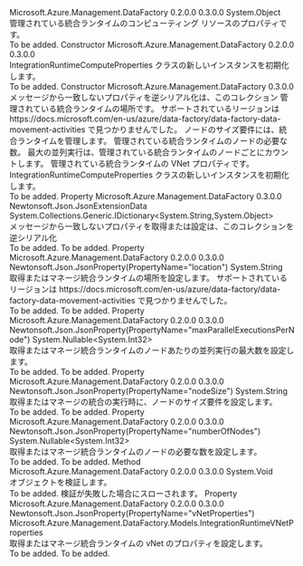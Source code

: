 <Type Name="IntegrationRuntimeComputeProperties" FullName="Microsoft.Azure.Management.DataFactory.Models.IntegrationRuntimeComputeProperties">
  <TypeSignature Language="C#" Value="public class IntegrationRuntimeComputeProperties" />
  <TypeSignature Language="ILAsm" Value=".class public auto ansi beforefieldinit IntegrationRuntimeComputeProperties extends System.Object" />
  <TypeSignature Language="DocId" Value="T:Microsoft.Azure.Management.DataFactory.Models.IntegrationRuntimeComputeProperties" />
  <TypeSignature Language="VB.NET" Value="Public Class IntegrationRuntimeComputeProperties" />
  <TypeSignature Language="F#" Value="type IntegrationRuntimeComputeProperties = class" />
  <AssemblyInfo>
    <AssemblyName>Microsoft.Azure.Management.DataFactory</AssemblyName>
    <AssemblyVersion>0.2.0.0</AssemblyVersion>
    <AssemblyVersion>0.3.0.0</AssemblyVersion>
  </AssemblyInfo>
  <Base>
    <BaseTypeName>System.Object</BaseTypeName>
  </Base>
  <Interfaces />
  <Docs>
    <summary>
            管理されている統合ランタイムのコンピューティング リソースのプロパティです。
            </summary>
    <remarks>To be added.</remarks>
  </Docs>
  <Members>
    <Member MemberName=".ctor">
      <MemberSignature Language="C#" Value="public IntegrationRuntimeComputeProperties ();" />
      <MemberSignature Language="ILAsm" Value=".method public hidebysig specialname rtspecialname instance void .ctor() cil managed" />
      <MemberSignature Language="DocId" Value="M:Microsoft.Azure.Management.DataFactory.Models.IntegrationRuntimeComputeProperties.#ctor" />
      <MemberSignature Language="VB.NET" Value="Public Sub New ()" />
      <MemberType>Constructor</MemberType>
      <AssemblyInfo>
        <AssemblyName>Microsoft.Azure.Management.DataFactory</AssemblyName>
        <AssemblyVersion>0.2.0.0</AssemblyVersion>
        <AssemblyVersion>0.3.0.0</AssemblyVersion>
      </AssemblyInfo>
      <Parameters />
      <Docs>
        <summary>
            IntegrationRuntimeComputeProperties クラスの新しいインスタンスを初期化します。
            </summary>
        <remarks>To be added.</remarks>
      </Docs>
    </Member>
    <Member MemberName=".ctor">
      <MemberSignature Language="C#" Value="public IntegrationRuntimeComputeProperties (System.Collections.Generic.IDictionary&lt;string,object&gt; additionalProperties = null, string location = null, string nodeSize = null, Nullable&lt;int&gt; numberOfNodes = null, Nullable&lt;int&gt; maxParallelExecutionsPerNode = null, Microsoft.Azure.Management.DataFactory.Models.IntegrationRuntimeVNetProperties vNetProperties = null);" />
      <MemberSignature Language="ILAsm" Value=".method public hidebysig specialname rtspecialname instance void .ctor(class System.Collections.Generic.IDictionary`2&lt;string, object&gt; additionalProperties, string location, string nodeSize, valuetype System.Nullable`1&lt;int32&gt; numberOfNodes, valuetype System.Nullable`1&lt;int32&gt; maxParallelExecutionsPerNode, class Microsoft.Azure.Management.DataFactory.Models.IntegrationRuntimeVNetProperties vNetProperties) cil managed" />
      <MemberSignature Language="DocId" Value="M:Microsoft.Azure.Management.DataFactory.Models.IntegrationRuntimeComputeProperties.#ctor(System.Collections.Generic.IDictionary{System.String,System.Object},System.String,System.String,System.Nullable{System.Int32},System.Nullable{System.Int32},Microsoft.Azure.Management.DataFactory.Models.IntegrationRuntimeVNetProperties)" />
      <MemberSignature Language="VB.NET" Value="Public Sub New (Optional additionalProperties As IDictionary(Of String, Object) = null, Optional location As String = null, Optional nodeSize As String = null, Optional numberOfNodes As Nullable(Of Integer) = null, Optional maxParallelExecutionsPerNode As Nullable(Of Integer) = null, Optional vNetProperties As IntegrationRuntimeVNetProperties = null)" />
      <MemberSignature Language="F#" Value="new Microsoft.Azure.Management.DataFactory.Models.IntegrationRuntimeComputeProperties : System.Collections.Generic.IDictionary&lt;string, obj&gt; * string * string * Nullable&lt;int&gt; * Nullable&lt;int&gt; * Microsoft.Azure.Management.DataFactory.Models.IntegrationRuntimeVNetProperties -&gt; Microsoft.Azure.Management.DataFactory.Models.IntegrationRuntimeComputeProperties" Usage="new Microsoft.Azure.Management.DataFactory.Models.IntegrationRuntimeComputeProperties (additionalProperties, location, nodeSize, numberOfNodes, maxParallelExecutionsPerNode, vNetProperties)" />
      <MemberType>Constructor</MemberType>
      <AssemblyInfo>
        <AssemblyName>Microsoft.Azure.Management.DataFactory</AssemblyName>
        <AssemblyVersion>0.3.0.0</AssemblyVersion>
      </AssemblyInfo>
      <Parameters>
        <Parameter Name="additionalProperties" Type="System.Collections.Generic.IDictionary&lt;System.String,System.Object&gt;" />
        <Parameter Name="location" Type="System.String" />
        <Parameter Name="nodeSize" Type="System.String" />
        <Parameter Name="numberOfNodes" Type="System.Nullable&lt;System.Int32&gt;" />
        <Parameter Name="maxParallelExecutionsPerNode" Type="System.Nullable&lt;System.Int32&gt;" />
        <Parameter Name="vNetProperties" Type="Microsoft.Azure.Management.DataFactory.Models.IntegrationRuntimeVNetProperties" />
      </Parameters>
      <Docs>
        <param name="additionalProperties">メッセージから一致しないプロパティを逆シリアル化は、このコレクション</param>
        <param name="location">管理されている統合ランタイムの場所です。 サポートされているリージョンは https://docs.microsoft.com/en-us/azure/data-factory/data-factory-data-movement-activities で見つかりませんでした。</param>
        <param name="nodeSize">ノードのサイズ要件には、統合ランタイムを管理します。</param>
        <param name="numberOfNodes">管理されている統合ランタイムのノードの必要な数。</param>
        <param name="maxParallelExecutionsPerNode">最大の並列実行は、管理されている統合ランタイムのノードごとにカウントします。</param>
        <param name="vNetProperties">管理されている統合ランタイムの VNet プロパティです。</param>
        <summary>
            IntegrationRuntimeComputeProperties クラスの新しいインスタンスを初期化します。
            </summary>
        <remarks>To be added.</remarks>
      </Docs>
    </Member>
    <Member MemberName="AdditionalProperties">
      <MemberSignature Language="C#" Value="public System.Collections.Generic.IDictionary&lt;string,object&gt; AdditionalProperties { get; set; }" />
      <MemberSignature Language="ILAsm" Value=".property instance class System.Collections.Generic.IDictionary`2&lt;string, object&gt; AdditionalProperties" />
      <MemberSignature Language="DocId" Value="P:Microsoft.Azure.Management.DataFactory.Models.IntegrationRuntimeComputeProperties.AdditionalProperties" />
      <MemberSignature Language="VB.NET" Value="Public Property AdditionalProperties As IDictionary(Of String, Object)" />
      <MemberSignature Language="F#" Value="member this.AdditionalProperties : System.Collections.Generic.IDictionary&lt;string, obj&gt; with get, set" Usage="Microsoft.Azure.Management.DataFactory.Models.IntegrationRuntimeComputeProperties.AdditionalProperties" />
      <MemberType>Property</MemberType>
      <AssemblyInfo>
        <AssemblyName>Microsoft.Azure.Management.DataFactory</AssemblyName>
        <AssemblyVersion>0.3.0.0</AssemblyVersion>
      </AssemblyInfo>
      <Attributes>
        <Attribute>
          <AttributeName>Newtonsoft.Json.JsonExtensionData</AttributeName>
        </Attribute>
      </Attributes>
      <ReturnValue>
        <ReturnType>System.Collections.Generic.IDictionary&lt;System.String,System.Object&gt;</ReturnType>
      </ReturnValue>
      <Docs>
        <summary>
            メッセージから一致しないプロパティを取得または設定は、このコレクションを逆シリアル化
            </summary>
        <value>To be added.</value>
        <remarks>To be added.</remarks>
      </Docs>
    </Member>
    <Member MemberName="Location">
      <MemberSignature Language="C#" Value="public string Location { get; set; }" />
      <MemberSignature Language="ILAsm" Value=".property instance string Location" />
      <MemberSignature Language="DocId" Value="P:Microsoft.Azure.Management.DataFactory.Models.IntegrationRuntimeComputeProperties.Location" />
      <MemberSignature Language="VB.NET" Value="Public Property Location As String" />
      <MemberSignature Language="F#" Value="member this.Location : string with get, set" Usage="Microsoft.Azure.Management.DataFactory.Models.IntegrationRuntimeComputeProperties.Location" />
      <MemberType>Property</MemberType>
      <AssemblyInfo>
        <AssemblyName>Microsoft.Azure.Management.DataFactory</AssemblyName>
        <AssemblyVersion>0.2.0.0</AssemblyVersion>
        <AssemblyVersion>0.3.0.0</AssemblyVersion>
      </AssemblyInfo>
      <Attributes>
        <Attribute>
          <AttributeName>Newtonsoft.Json.JsonProperty(PropertyName="location")</AttributeName>
        </Attribute>
      </Attributes>
      <ReturnValue>
        <ReturnType>System.String</ReturnType>
      </ReturnValue>
      <Docs>
        <summary>
            取得またはマネージ統合ランタイムの場所を設定します。 サポートされているリージョンは https://docs.microsoft.com/en-us/azure/data-factory/data-factory-data-movement-activities で見つかりませんでした。
            </summary>
        <value>To be added.</value>
        <remarks>To be added.</remarks>
      </Docs>
    </Member>
    <Member MemberName="MaxParallelExecutionsPerNode">
      <MemberSignature Language="C#" Value="public Nullable&lt;int&gt; MaxParallelExecutionsPerNode { get; set; }" />
      <MemberSignature Language="ILAsm" Value=".property instance valuetype System.Nullable`1&lt;int32&gt; MaxParallelExecutionsPerNode" />
      <MemberSignature Language="DocId" Value="P:Microsoft.Azure.Management.DataFactory.Models.IntegrationRuntimeComputeProperties.MaxParallelExecutionsPerNode" />
      <MemberSignature Language="VB.NET" Value="Public Property MaxParallelExecutionsPerNode As Nullable(Of Integer)" />
      <MemberSignature Language="F#" Value="member this.MaxParallelExecutionsPerNode : Nullable&lt;int&gt; with get, set" Usage="Microsoft.Azure.Management.DataFactory.Models.IntegrationRuntimeComputeProperties.MaxParallelExecutionsPerNode" />
      <MemberType>Property</MemberType>
      <AssemblyInfo>
        <AssemblyName>Microsoft.Azure.Management.DataFactory</AssemblyName>
        <AssemblyVersion>0.2.0.0</AssemblyVersion>
        <AssemblyVersion>0.3.0.0</AssemblyVersion>
      </AssemblyInfo>
      <Attributes>
        <Attribute>
          <AttributeName>Newtonsoft.Json.JsonProperty(PropertyName="maxParallelExecutionsPerNode")</AttributeName>
        </Attribute>
      </Attributes>
      <ReturnValue>
        <ReturnType>System.Nullable&lt;System.Int32&gt;</ReturnType>
      </ReturnValue>
      <Docs>
        <summary>
            取得またはマネージ統合ランタイムのノードあたりの並列実行の最大数を設定します。
            </summary>
        <value>To be added.</value>
        <remarks>To be added.</remarks>
      </Docs>
    </Member>
    <Member MemberName="NodeSize">
      <MemberSignature Language="C#" Value="public string NodeSize { get; set; }" />
      <MemberSignature Language="ILAsm" Value=".property instance string NodeSize" />
      <MemberSignature Language="DocId" Value="P:Microsoft.Azure.Management.DataFactory.Models.IntegrationRuntimeComputeProperties.NodeSize" />
      <MemberSignature Language="VB.NET" Value="Public Property NodeSize As String" />
      <MemberSignature Language="F#" Value="member this.NodeSize : string with get, set" Usage="Microsoft.Azure.Management.DataFactory.Models.IntegrationRuntimeComputeProperties.NodeSize" />
      <MemberType>Property</MemberType>
      <AssemblyInfo>
        <AssemblyName>Microsoft.Azure.Management.DataFactory</AssemblyName>
        <AssemblyVersion>0.2.0.0</AssemblyVersion>
        <AssemblyVersion>0.3.0.0</AssemblyVersion>
      </AssemblyInfo>
      <Attributes>
        <Attribute>
          <AttributeName>Newtonsoft.Json.JsonProperty(PropertyName="nodeSize")</AttributeName>
        </Attribute>
      </Attributes>
      <ReturnValue>
        <ReturnType>System.String</ReturnType>
      </ReturnValue>
      <Docs>
        <summary>
            取得またはマネージの統合の実行時に、ノードのサイズ要件を設定します。
            </summary>
        <value>To be added.</value>
        <remarks>To be added.</remarks>
      </Docs>
    </Member>
    <Member MemberName="NumberOfNodes">
      <MemberSignature Language="C#" Value="public Nullable&lt;int&gt; NumberOfNodes { get; set; }" />
      <MemberSignature Language="ILAsm" Value=".property instance valuetype System.Nullable`1&lt;int32&gt; NumberOfNodes" />
      <MemberSignature Language="DocId" Value="P:Microsoft.Azure.Management.DataFactory.Models.IntegrationRuntimeComputeProperties.NumberOfNodes" />
      <MemberSignature Language="VB.NET" Value="Public Property NumberOfNodes As Nullable(Of Integer)" />
      <MemberSignature Language="F#" Value="member this.NumberOfNodes : Nullable&lt;int&gt; with get, set" Usage="Microsoft.Azure.Management.DataFactory.Models.IntegrationRuntimeComputeProperties.NumberOfNodes" />
      <MemberType>Property</MemberType>
      <AssemblyInfo>
        <AssemblyName>Microsoft.Azure.Management.DataFactory</AssemblyName>
        <AssemblyVersion>0.2.0.0</AssemblyVersion>
        <AssemblyVersion>0.3.0.0</AssemblyVersion>
      </AssemblyInfo>
      <Attributes>
        <Attribute>
          <AttributeName>Newtonsoft.Json.JsonProperty(PropertyName="numberOfNodes")</AttributeName>
        </Attribute>
      </Attributes>
      <ReturnValue>
        <ReturnType>System.Nullable&lt;System.Int32&gt;</ReturnType>
      </ReturnValue>
      <Docs>
        <summary>
            取得またはマネージ統合ランタイムのノードの必要な数を設定します。
            </summary>
        <value>To be added.</value>
        <remarks>To be added.</remarks>
      </Docs>
    </Member>
    <Member MemberName="Validate">
      <MemberSignature Language="C#" Value="public virtual void Validate ();" />
      <MemberSignature Language="ILAsm" Value=".method public hidebysig newslot virtual instance void Validate() cil managed" />
      <MemberSignature Language="DocId" Value="M:Microsoft.Azure.Management.DataFactory.Models.IntegrationRuntimeComputeProperties.Validate" />
      <MemberSignature Language="VB.NET" Value="Public Overridable Sub Validate ()" />
      <MemberSignature Language="F#" Value="abstract member Validate : unit -&gt; unit&#xA;override this.Validate : unit -&gt; unit" Usage="integrationRuntimeComputeProperties.Validate " />
      <MemberType>Method</MemberType>
      <AssemblyInfo>
        <AssemblyName>Microsoft.Azure.Management.DataFactory</AssemblyName>
        <AssemblyVersion>0.2.0.0</AssemblyVersion>
        <AssemblyVersion>0.3.0.0</AssemblyVersion>
      </AssemblyInfo>
      <ReturnValue>
        <ReturnType>System.Void</ReturnType>
      </ReturnValue>
      <Parameters />
      <Docs>
        <summary>
            オブジェクトを検証します。
            </summary>
        <remarks>To be added.</remarks>
        <exception cref="T:Microsoft.Rest.ValidationException">
            検証が失敗した場合にスローされます。
            </exception>
      </Docs>
    </Member>
    <Member MemberName="VNetProperties">
      <MemberSignature Language="C#" Value="public Microsoft.Azure.Management.DataFactory.Models.IntegrationRuntimeVNetProperties VNetProperties { get; set; }" />
      <MemberSignature Language="ILAsm" Value=".property instance class Microsoft.Azure.Management.DataFactory.Models.IntegrationRuntimeVNetProperties VNetProperties" />
      <MemberSignature Language="DocId" Value="P:Microsoft.Azure.Management.DataFactory.Models.IntegrationRuntimeComputeProperties.VNetProperties" />
      <MemberSignature Language="VB.NET" Value="Public Property VNetProperties As IntegrationRuntimeVNetProperties" />
      <MemberSignature Language="F#" Value="member this.VNetProperties : Microsoft.Azure.Management.DataFactory.Models.IntegrationRuntimeVNetProperties with get, set" Usage="Microsoft.Azure.Management.DataFactory.Models.IntegrationRuntimeComputeProperties.VNetProperties" />
      <MemberType>Property</MemberType>
      <AssemblyInfo>
        <AssemblyName>Microsoft.Azure.Management.DataFactory</AssemblyName>
        <AssemblyVersion>0.2.0.0</AssemblyVersion>
        <AssemblyVersion>0.3.0.0</AssemblyVersion>
      </AssemblyInfo>
      <Attributes>
        <Attribute>
          <AttributeName>Newtonsoft.Json.JsonProperty(PropertyName="vNetProperties")</AttributeName>
        </Attribute>
      </Attributes>
      <ReturnValue>
        <ReturnType>Microsoft.Azure.Management.DataFactory.Models.IntegrationRuntimeVNetProperties</ReturnType>
      </ReturnValue>
      <Docs>
        <summary>
            取得またはマネージ統合ランタイムの vNet のプロパティを設定します。
            </summary>
        <value>To be added.</value>
        <remarks>To be added.</remarks>
      </Docs>
    </Member>
  </Members>
</Type>